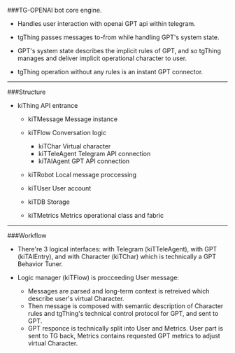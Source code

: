 ###TG-OPENAI bot core engine.


* Handles user interaction with openai GPT api within telegram.

* tgThing passes messages to-from while handling GPT's system state.
* GPT's system state describes the implicit rules of GPT, and so
  tgThing manages and deliver implicit operational character to user.

* tgThing operation without any rules is an instant GPT connector.


---
###Structure

- kiThing API entrance
  - kiTMessage  Message instance
  - kiTFlow Conversation logic
    - kiTChar Virtual character
    - kiTTeleAgent  Telegram API connection
    - kiTAIAgent GPT API connection
  - kiTRobot  Local message proccessing

  - kiTUser User account
  - kiTDB Storage
  - kiTMetrics  Metrics operational class and fabric


---
###Workflow

* There're 3 logical interfaces: with Telegram (kiTTeleAgent), with GPT (kiTAIEntry),
  and with Character (kiTChar) which is technically a GPT Behavior Tuner.

* Logic manager (kiTFlow) is procceeding User message:
  
  - Messages are parsed and long-term context is retreived which describe user's
    virtual Character.
  - Then message is composed with semantic description of Character rules
    and tgThing's technical control protocol for GPT, and sent to GPT.
  - GPT responce is technically split into User and Metrics. User part is sent
    to TG back, Metrics contains requested GPT metrics to adjust virtual Character.

